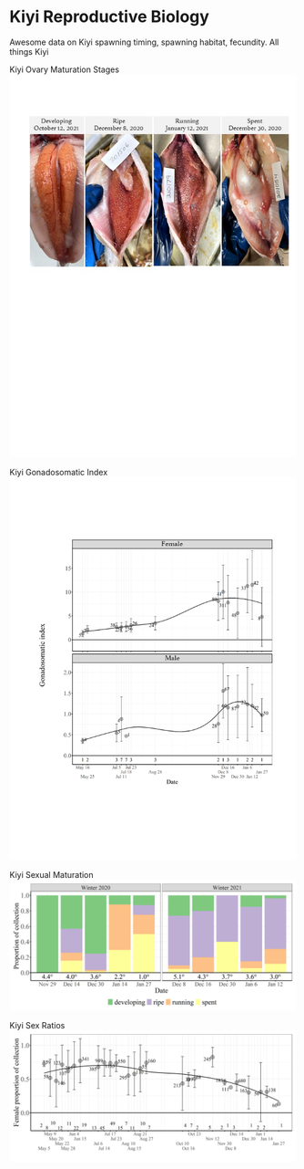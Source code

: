 # Kiyi Reproductive Biology

Awesome data on Kiyi spawning timing, spawning habitat, fecundity. All things Kiyi

Kiyi Ovary Maturation Stages
![Plate1](https://github.com/MarkRVinson/Kiyi-Reproductive-Biology/blob/main/TAFS%20Plots/Plate1.jpg)

Kiyi Gonadosomatic Index
![Fig5](https://github.com/MarkRVinson/Kiyi-Reproductive-Biology/blob/main/TAFS%20Plots/Fig5.png)

Kiyi Sexual Maturation
![Fig6](https://github.com/MarkRVinson/Kiyi-Reproductive-Biology/blob/main/TAFS%20Plots/Fig6.png)

Kiyi Sex Ratios
![Fig7](https://github.com/MarkRVinson/Kiyi-Reproductive-Biology/blob/main/TAFS%20Plots/Fig7.png)
